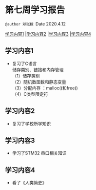 # 第七周学习报告
`@author 邓张稼
`Date 2020.4.12

[学习内容1](#1) |[学习内容2](#2) |[学习内容3](#3) |[学习内容4](#4)

## <a id='1'>学习内容1</a>
* 复习了C语言       
  储存类别、链接和内存管理           
 （1）储存类别             
 （2）随机数函数和静态变量          
 （3）分配内存 ：malloc()和free()             
 （4）C类型限定符   


## <a id='2'>学习内容2</a>
* 复习了学校所学知识  

## <a id='3'>学习内容3</a>
* 学习了STM32
串口相关知识

## <a id='4'>学习内容4</a>
* 看了《人类简史》

